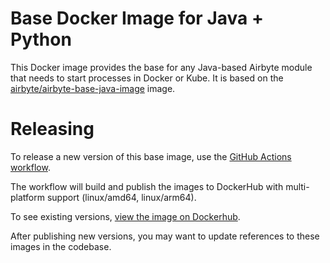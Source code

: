 # Base Docker Image for Java + Python

This Docker image provides the base for any Java-based Airbyte module that needs to start processes in Docker or Kube.  It is based on the [airbyte/airbyte-base-java-image](../airbyte-base-java-image/) image.

# Releasing

To release a new version of this base image, use the [GitHub Actions workflow](https://github.com/airbytehq/airbyte-platform-internal/actions/workflows/build-base-images.yml).

The workflow will build and publish the images to DockerHub with multi-platform support (linux/amd64, linux/arm64).

To see existing versions, [view the image on Dockerhub](https://hub.docker.com/r/airbyte/airbyte-base-java-worker-image).

After publishing new versions, you may want to update references to these images in the codebase.

[dockerhub]: https://hub.docker.com/repository/docker/airbyte/airbyte-base-java-worker-image/general
